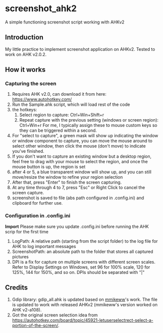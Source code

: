 # screenshot_ahk2
A simple functioning screenshot script working with AHKv2

## Introduction
My little practice to implement screenshot application on AHKv2. Tested to work on AHK v2.0.2.

## How it works
### Capturing the screen
1. Requires AHK v2.0, can download it from here: https://www.autohotkey.com/
2. Run the Sample.ahk script, which will load rest of the code
3. the hotkeys:
    1. Select region to capture: Ctrl+Win+Shift+r
    2. Repeat capture with the previous setting (windows or screen region): Ctrl+Win+r
    For me, I typically assign these to mouse custom keys so they can be triggered within a second.
4. For "select to capture", a green mask will show up indicating the window or window component to capture, you can move the mouse around to select other window, then click the mouse (don't move) to indicate you've finished.
5. If you don't want to capture an existing window but a desktop region, feel free to drag with your mouse to select the region, and once the mouse button is up, the region is set
6. after 4 or 5, a blue transparent window will show up, and you can still move/resize the window to refine your region selection
7. After that, press "Enter" to finish the screen capturing.
8. At any time through 4 to 7, press "Esc" or Right Click to cancel the screen capture.
9. screenshot is saved to file (abs path configured in .config.ini) and clipboard for further use.

### Configuration in .config.ini
__Import__ Please make sure you update .config.ini before running the AHK scrip for the first time
1. LogPath: A relative path (starting from the script folder) to the log file for AHK to log important messages
2. ScreenshotPath: an absolute path to the folder that stores all captured pictures
3. DPI is a fix for capture on multiple screens with different screen scales. Refer to Display Settings on Windows, set 96 for 100% scale, 120 for 125%, 144 for 150%, and so on. DPIs should be separated with "|"


## Credits
1. Gdip library: gdip_all.ahk is updated based on [mmikeww](https://github.com/mmikeww/AHKv2-Gdip)'s work. The file is updated to work with released AHKv2 (mmikeww's version worked on AHK v2-a108).
2. Got the original screen selection idea from https://autohotkey.com/board/topic/45921-letuserselectrect-select-a-portion-of-the-screen/.
